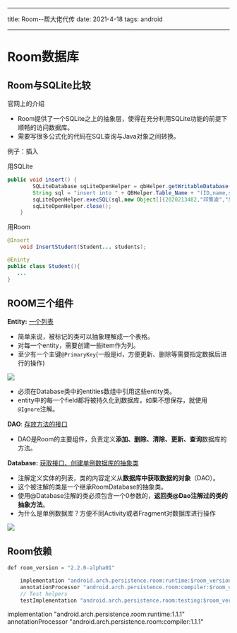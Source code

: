 ----

title: Room--帮大佬代传
date: 2021-4-18
tags: android

----

# Room数据库

<!-- more -->

##  Room与SQLite比较

官网上的介绍

- Room提供了一个SQLite之上的抽象层，使得在充分利用SQLite功能的前提下顺畅的访问数据库。 
- 需要写很多公式化的代码在SQL查询与Java对象之间转换。

例子：插入

用SQLite

```java
public void insert() {
        SQLiteDatabase sqLiteOpenHelper = qbHelper.getWritableDatabase();
        String sql = "insert into " + QBHelper.Table_Name + "(ID,name,sex) values(?,?,?)";
        sqLiteOpenHelper.execSQL(sql,new Object[]{2020213482,"邓策渝","男"});
        sqLiteOpenHelper.close();
    }
```

用Room

```java
@Insert
    void InsertStudent(Student... students);
```

 

```java
@Eninty
public class Student(){
   ...
}
```

## ROOM三个组件

**Entity:** <u>一个列表</u>  

- 简单来说，被标记的类可以抽象理解成一个表格。
- 对每一个entity，需要创建一些item作为列。
- 至少有一个主键`@PrimaryKey`(一般是id，方便更新、删除等需要指定数据后进行的操作)

![](https://ftp.bmp.ovh/imgs/2021/04/5f880e03993b54be.jpg)

- 必须在Database类中的entities数组中引用这些entity类。
- entity中的每一个field都将被持久化到数据库，如果不想保存，就使用 `@Ignore`注解。

**DAO**: <u>存放方法的接口</u>

- DAO是Room的主要组件，负责定义**添加、删除、清除、更新、查询**数据库的方法。

**Database:**  <u>获取接口、创建单例数据库的抽象类</u>

- 注解定义实体的列表，类的内容定义从**数据库中获取数据的对象**（DAO）。
- 这个被注解的类是一个继承RoomDatabase的抽象类。
- 使用@Database注解的类必须包含一个0参数的，**返回类@Dao注解过的类的抽象方法**。
- 为什么是单例数据库？方便不同Activity或者Fragment对数据库进行操作

![](https://ftp.bmp.ovh/imgs/2021/04/00e03d590d436742.png)

## Room依赖

```java
def room_version = "2.2.0-alpha01"

    implementation "android.arch.persistence.room:runtime:$room_version"
    annotationProcessor "android.arch.persistence.room:compiler:$room_version"
    // Test helpers
    testImplementation "android.arch.persistence.room:testing:$room_version"
```

implementation "android.arch.persistence.room:runtime:1.1.1"
annotationProcessor "android.arch.persistence.room:compiler:1.1.1" 